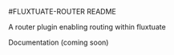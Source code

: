 #FLUXTUATE-ROUTER README

A router plugin enabling routing within fluxtuate

Documentation (coming soon)